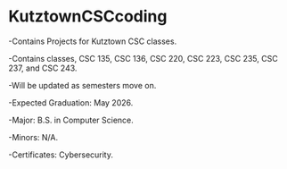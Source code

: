 # KutztownCSCcoding
-Contains Projects for Kutztown CSC classes. <br>

-Contains classes, CSC 135, CSC 136, CSC 220, CSC 223, CSC 235, CSC 237, and CSC 243. <br>

-Will be updated as semesters move on. <br>

-Expected Graduation: May 2026. <br>

-Major: B.S. in Computer Science. <br>

-Minors: N/A. <br>

-Certificates: Cybersecurity. <br>
